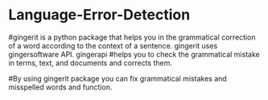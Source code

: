 # Language-Error-Detection
#gingerit is a python package that helps you in the grammatical correction of a word according to the context of a sentence. gingerit uses gingersoftware API. gingerapi #helps you to check the grammatical mistake in terms, text, and documents and corrects them.

#By using gingerit package you can fix grammatical mistakes and misspelled words and function.
